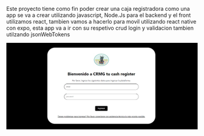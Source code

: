 Este proyecto tiene como fin poder crear una caja registradora como una app se va a crear utilizando javascript, Node.Js para el backend y el front utilizamos react, tambien vamos a hacerlo para movil utilizando react native con expo, esta app va a ir con su respetivo crud login y validacion tambien utilzando jsonWebTokens

![alt text](image.png)